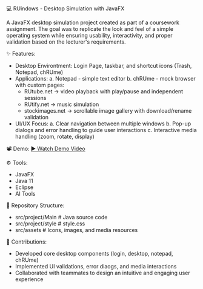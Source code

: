 💻 RUindows - Desktop Simulation with JavaFX

A JavaFX desktop simulation project created as part of a coursework assignment.
The goal was to replicate the look and feel of a simple operating system while ensuring usability, interactivity, and proper validation based on the lecturer's requirements.


✨ Features:
- Desktop Environtment: Login Page, taskbar, and shortcut icons (Trash, Notepad, chRUme)
- Applications:
  a. Notepad - simple text editor
  b. chRUme - mock browser with custom pages:
    - RUtube.net -> video playback with play/pause and independent sessions
    - RUtify.net -> music simulation
    - stockimages.net -> scrollable image gallery with download/rename validation
- UI/UX Focus:
  a. Clear navigation between multiple windows
  b. Pop-up dialogs and error handling to guide user interactions
  c. Interactive media handling (zoom, rotate, display)


📽️ Demo:
[▶️ Watch Demo Video](https://drive.google.com/file/d/1LC8xgzA5NqfOGDX94g_wHpNEEfaAU9qY/view?usp=sharing)


⚙️ Tools:
- JavaFX
- Java 11
- Eclipse
- AI Tools


📂 Repository Structure:
- src/project/Main   # Java source code
- src/project/style   # style.css
- src/assets   # Icons, images, and media resources


👥 Contributions:
- Developed core desktop components (login, desktop, notepad, chRUme)
- Implemented UI validations, error diaogs, and media interactions
- Collaborated with teammates to design an intuitive and engaging user experience
